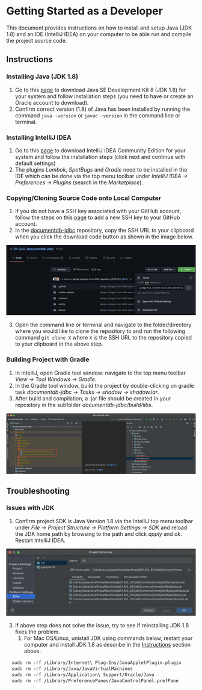 # Getting Started as a Developer
This document provides instructions on how to install and setup Java (JDK 1.8) and an IDE (IntelliJ IDEA) on your computer to be able run and compile the project source code. 

## Instructions
### Installing Java (JDK 1.8)
1. Go to this [page](https://www.oracle.com/java/technologies/javase/javase-jdk8-downloads.html) to download Java SE Development Kit 8 (JDK 1.8) for your system and follow installation steps (you need to have or create an Oracle account to download).
2. Confirm correct version (1.8) of Java has been installed by running the command `java -version` or `javac -version` in the command line or terminal.

### Installing IntelliJ IDEA
1. Go to this [page](https://www.jetbrains.com/idea/download/) to download IntelliJ IDEA Community Edition for your system and follow the installation steps (click next and continue with default settings)
2. The plugins *Lombok*, *SpotBugs* and *Gradle* need to be installed in the IDE which can be done via the top menu toolbar under *IntelliJ IDEA → Preferences → Plugins* (search in the *Marketplace*).

### Copying/Cloning Source Code onto Local Computer
1. If you do not have a SSH key associated with your GitHub account, follow the steps on this [page](https://docs.github.com/en/github/authenticating-to-github/connecting-to-github-with-ssh/adding-a-new-ssh-key-to-your-github-account) to add a new SSH key to your GitHub account.
2. In the [documentdb-jdbc](https://github.com/Bit-Quill/documentdb-jdbc) repository, copy the SSH URL to your clipboard when you click the download code button as shown in the image below. 

![Copy SSH Key from GitHub Repository](src/markdown/images/Clone-Repository.png)

3. Open the command line or terminal and navigate to the folder/directory where you would like to clone the repository to and run the following command `git clone X` where `X` is the SSH URL to the repository copied to your clipboard in the above step.

### Building Project with Gradle
1. In IntelliJ, open Gradle tool window: navigate to the top menu toolbar *View → Tool Windows → Gradle*.
2. In the Gradle tool window, build the project by double-clicking on gradle task *documentdb-jdbc → Tasks → shadow → shadowJar*.
3. After build and compilation, a .jar file should be created in your repository in the subfolder *documentdb-jdbc/build/libs*.

![Gradle Build](src/markdown/images/Gradle-Build.png)

## Troubleshooting
### Issues with JDK
1. Confirm project SDK is Java Version 1.8 via the IntelliJ top menu toolbar under *File → Project Structure → Platform Settings -> SDK* and reload the JDK home path by browsing to the path and click *apply* and *ok*. Restart IntelliJ IDEA.

![Setting JDK Home Path](src/markdown/images/Project-Structure-SDK.png)

3. If above step does not solve the issue, try to see if reinstalling JDK 1.8 fixes the problem.
    1. For Mac OS/Linux, unistall JDK using commands below, restart your computer and install JDK 1.8 as describe in the [Instructions](#instructions) section above.
     
  ~~~
    sudo rm -rf /Library/Internet\ Plug-Ins/JavaAppletPlugin.plugin
    sudo rm -rf /Library/Java/JavaVirtualMachines
    sudo rm -rf /Library/Application\ Support/Oracle/Java
    sudo rm -rf /Library/PreferencePanes/JavaControlPanel.prefPane
  ~~~